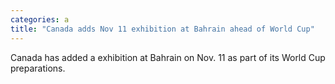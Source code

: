 ```yaml
---
categories: a
title: "Canada adds Nov 11 exhibition at Bahrain ahead of World Cup"
---
```

Canada has added a exhibition at Bahrain on Nov. 11 as part of its World Cup preparations.